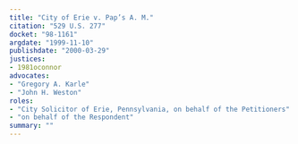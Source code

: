 ```yaml
---
title: "City of Erie v. Pap’s A. M."
citation: "529 U.S. 277"
docket: "98-1161"
argdate: "1999-11-10"
publishdate: "2000-03-29"
justices:
- 1981oconnor
advocates:
- "Gregory A. Karle"
- "John H. Weston"
roles:
- "City Solicitor of Erie, Pennsylvania, on behalf of the Petitioners"
- "on behalf of the Respondent"
summary: ""
---
```


